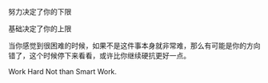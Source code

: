 努力决定了你的下限

基础决定了你的上限

当你感觉到很困难的时候，如果不是这件事本身就非常难，那么有可能是你的方向错了，这个时候停下来看看，或许比你继续硬抗更好一点。

Work Hard Not than Smart Work.
